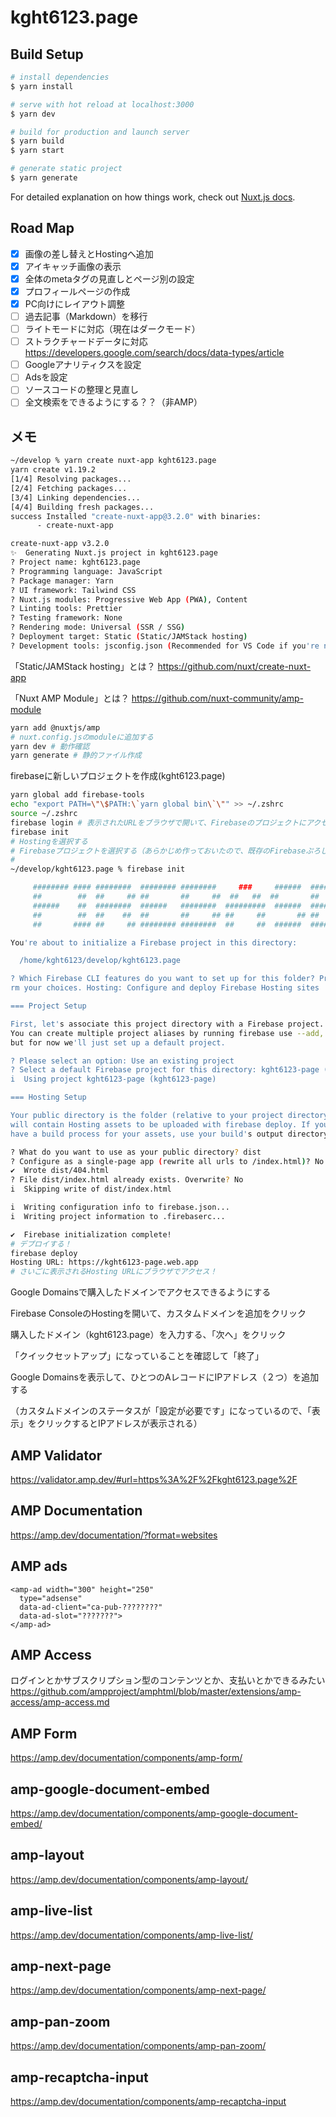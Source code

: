 # kght6123.page

## Build Setup

```bash
# install dependencies
$ yarn install

# serve with hot reload at localhost:3000
$ yarn dev

# build for production and launch server
$ yarn build
$ yarn start

# generate static project
$ yarn generate
```

For detailed explanation on how things work, check out [Nuxt.js docs](https://nuxtjs.org).

## Road Map

- [x] 画像の差し替えとHostingへ追加
- [x] アイキャッチ画像の表示
- [x] 全体のmetaタグの見直しとページ別の設定
- [x] プロフィールページの作成
- [x] PC向けにレイアウト調整
- [ ] 過去記事（Markdown）を移行
- [ ] ライトモードに対応（現在はダークモード）
- [ ] ストラクチャードデータに対応 https://developers.google.com/search/docs/data-types/article
- [ ] Googleアナリティクスを設定
- [ ] Adsを設定
- [ ] ソースコードの整理と見直し
- [ ] 全文検索をできるようにする？？（非AMP）

## メモ

```sh
~/develop % yarn create nuxt-app kght6123.page
yarn create v1.19.2
[1/4] Resolving packages...
[2/4] Fetching packages...
[3/4] Linking dependencies...
[4/4] Building fresh packages...
success Installed "create-nuxt-app@3.2.0" with binaries:
      - create-nuxt-app

create-nuxt-app v3.2.0
✨  Generating Nuxt.js project in kght6123.page
? Project name: kght6123.page
? Programming language: JavaScript
? Package manager: Yarn
? UI framework: Tailwind CSS
? Nuxt.js modules: Progressive Web App (PWA), Content
? Linting tools: Prettier
? Testing framework: None
? Rendering mode: Universal (SSR / SSG)
? Deployment target: Static (Static/JAMStack hosting)
? Development tools: jsconfig.json (Recommended for VS Code if you're not using typescript)
```

「Static/JAMStack hosting」とは？
https://github.com/nuxt/create-nuxt-app

「Nuxt AMP Module」とは？
https://github.com/nuxt-community/amp-module

```sh
yarn add @nuxtjs/amp
# nuxt.config.jsのmoduleに追加する
yarn dev # 動作確認
yarn generate # 静的ファイル作成
```

firebaseに新しいプロジェクトを作成(kght6123.page)

```sh
yarn global add firebase-tools
echo "export PATH=\"\$PATH:\`yarn global bin\`\"" >> ~/.zshrc
source ~/.zshrc
firebase login # 表示されたURLをブラウザで開いて、FirebaseのプロジェクトにアクセスできるGoogleアカウントでログインする
firebase init
# Hostingを選択する
# Firebaseプロジェクトを選択する（あらかじめ作っておいたので、既存のFirebaseぷろじぇくとから選ぶ「 Use an existing project」をせんたく
# 
~/develop/kght6123.page % firebase init

     ######## #### ########  ######## ########     ###     ######  ########
     ##        ##  ##     ## ##       ##     ##  ##   ##  ##       ##
     ######    ##  ########  ######   ########  #########  ######  ######
     ##        ##  ##    ##  ##       ##     ## ##     ##       ## ##
     ##       #### ##     ## ######## ########  ##     ##  ######  ########

You're about to initialize a Firebase project in this directory:

  /home/kght6123/develop/kght6123.page

? Which Firebase CLI features do you want to set up for this folder? Press Space to select features, then Enter to confi
rm your choices. Hosting: Configure and deploy Firebase Hosting sites

=== Project Setup

First, let's associate this project directory with a Firebase project.
You can create multiple project aliases by running firebase use --add,
but for now we'll just set up a default project.

? Please select an option: Use an existing project
? Select a default Firebase project for this directory: kght6123-page (kght6123-page)
i  Using project kght6123-page (kght6123-page)

=== Hosting Setup

Your public directory is the folder (relative to your project directory) that
will contain Hosting assets to be uploaded with firebase deploy. If you
have a build process for your assets, use your build's output directory.

? What do you want to use as your public directory? dist
? Configure as a single-page app (rewrite all urls to /index.html)? No
✔  Wrote dist/404.html
? File dist/index.html already exists. Overwrite? No
i  Skipping write of dist/index.html

i  Writing configuration info to firebase.json...
i  Writing project information to .firebaserc...

✔  Firebase initialization complete!
# デプロイする！
firebase deploy
Hosting URL: https://kght6123-page.web.app
# さいごに表示されるHosting URLにブラウザでアクセス！
```

Google Domainsで購入したドメインでアクセスできるようにする

Firebase ConsoleのHostingを開いて、カスタムドメインを追加をクリック

購入したドメイン（kght6123.page）を入力する、「次へ」をクリック

「クイックセットアップ」になっていることを確認して「終了」

Google Domainsを表示して、ひとつのAレコードにIPアドレス（２つ）を追加する

（カスタムドメインのステータスが「設定が必要です」になっているので、「表示」をクリックするとIPアドレスが表示される）

## AMP Validator

https://validator.amp.dev/#url=https%3A%2F%2Fkght6123.page%2F

## AMP Documentation

https://amp.dev/documentation/?format=websites

## AMP ads

```
<amp-ad width="300" height="250"
  type="adsense"
  data-ad-client="ca-pub-????????"
  data-ad-slot="???????">
</amp-ad>
```

## AMP Access

ログインとかサブスクリプション型のコンテンツとか、支払いとかできるみたい
https://github.com/ampproject/amphtml/blob/master/extensions/amp-access/amp-access.md

## AMP Form

https://amp.dev/documentation/components/amp-form/

## amp-google-document-embed

https://amp.dev/documentation/components/amp-google-document-embed/

## amp-layout

https://amp.dev/documentation/components/amp-layout/

## amp-live-list

https://amp.dev/documentation/components/amp-live-list/

## amp-next-page

https://amp.dev/documentation/components/amp-next-page/

## amp-pan-zoom

https://amp.dev/documentation/components/amp-pan-zoom/

## amp-recaptcha-input

https://amp.dev/documentation/components/amp-recaptcha-input

